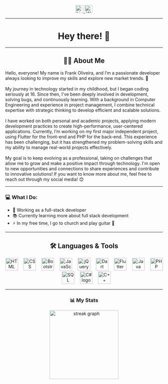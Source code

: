 <div align="center">
  <a href="https://www.linkedin.com/in/frank-oliveira-2a7134254/" target="_blank">
    <img src="https://img.shields.io/static/v1?message=LinkedIn&logo=linkedin&label=&color=0077B5&logoColor=white&labelColor=&style=for-the-badge" height="25" alt="LinkedIn logo" />
  </a>
  <a href="https://wa.me/qr/6XHIIECK6CZFB1" target="_blank">
    <img src="https://img.shields.io/static/v1?message=WhatsApp&logo=whatsapp&label=&color=25D366&logoColor=white&labelColor=&style=for-the-badge" height="25" alt="WhatsApp logo" />
  </a>
</div>

---

<h1 align="center">Hey there! 👋</h1>

---

<h2 align="center">👩‍💻 About Me</h2>

<p align="left">
  Hello, everyone! My name is Frank Oliveira, and I’m a passionate developer always looking to improve my skills and explore new market trends. 🚀<br><br>
  My journey in technology started in my childhood, but I began coding seriously at 16. Since then, I've been deeply involved in development, solving bugs, and continuously learning. With a background in Computer Engineering and experience in project management, I combine technical expertise with strategic thinking to develop efficient and scalable solutions.  
  <br><br>
  I have worked on both personal and academic projects, applying modern development practices to create high-performance, user-centered applications. Currently, I’m working on my first major independent project, using Flutter for the front-end and PHP for the back-end. This experience has been challenging, but it has strengthened my problem-solving skills and my ability to manage real-world projects effectively.  
  <br><br>
  My goal is to keep evolving as a professional, taking on challenges that allow me to grow and make a positive impact through technology. I'm open to new opportunities and connections to share experiences and contribute to innovative solutions! If you want to know more about me, feel free to reach out through my social media! 😊  
</p>


---

### 💻 What I Do:
- 🔭 Working as a full-stack developer  
- 📚 Currently learning more about full stack development
- ⚡ In my free time, I go to church and play guitar 🎸  

---

<h2 align="center">🛠 Languages & Tools</h2>

<div align="center">
  <img src="https://img.shields.io/badge/HTML-E34F26?logo=html5&logoColor=white&style=for-the-badge" height="40" alt="HTML logo" />
  <img width="10" />
  <img src="https://img.shields.io/badge/CSS-1572B6?logo=css3&logoColor=white&style=for-the-badge" height="40" alt="CSS logo" />
  <img width="10" />
  <img src="https://img.shields.io/badge/Bootstrap-7952B3?logo=bootstrap&logoColor=white&style=for-the-badge" height="40" alt="Bootstrap logo" />
  <img width="10" />
  <img src="https://img.shields.io/badge/JavaScript-F7DF1E?logo=javascript&logoColor=black&style=for-the-badge" height="40" alt="JavaScript logo" />
  <img width="10" />
  <img src="https://img.shields.io/badge/jQuery-0769AD?logo=jquery&logoColor=white&style=for-the-badge" height="40" alt="jQuery logo" />
  <img width="10" />
  <img src="https://img.shields.io/badge/Dart-0175C2?logo=dart&logoColor=white&style=for-the-badge" height="40" alt="Dart logo" />
  <img width="10" />
  <img src="https://img.shields.io/badge/Flutter-02569B?logo=flutter&logoColor=white&style=for-the-badge" height="40" alt="Flutter logo" />
  <img width="10" />
  <img src="https://img.shields.io/badge/Java-007396?logo=java&logoColor=white&style=for-the-badge" height="40" alt="Java logo" />
  <img width="10" />
  <img src="https://img.shields.io/badge/PHP-777BB4?logo=php&logoColor=black&style=for-the-badge" height="40" alt="PHP logo" />
  <img width="10" />
  <img src="https://img.shields.io/badge/SQL-4479A1?logo=mysql&logoColor=white&style=for-the-badge" height="40" alt="SQL logo" />
  <img width="10" />
  <img src="https://img.shields.io/badge/C%23-239120?logo=c-sharp&logoColor=white&style=for-the-badge" height="40" alt="C# logo" />
  <img width="10" />
  <img src="https://img.shields.io/badge/C++-00599C?logo=c%2B%2B&logoColor=white&style=for-the-badge" height="40" alt="C++ logo" />
</div>

---

<h3 align="center">📊 My Stats</h3>

<div align="center">
  <img src="https://streak-stats.demolab.com?user=Frank1br&locale=en&mode=daily&theme=dark&hide_border=false&border_radius=5&order=3" height="220" alt="streak graph" />
</div>
